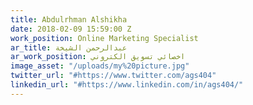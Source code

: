 ```yaml
---
title: Abdulrhman Alshikha
date: 2018-02-09 15:59:00 Z
work_position: Online Marketing Specialist
ar_title: عبدالرحمن الشيخة
ar_work_position: اخصائي تسويق الكتروني
image_asset: "/uploads/my%20picture.jpg"
twitter_url: "#https://www.twitter.com/ags404"
linkedin_url: "#https://www.linkedin.com/in/ags404/"
---
```


